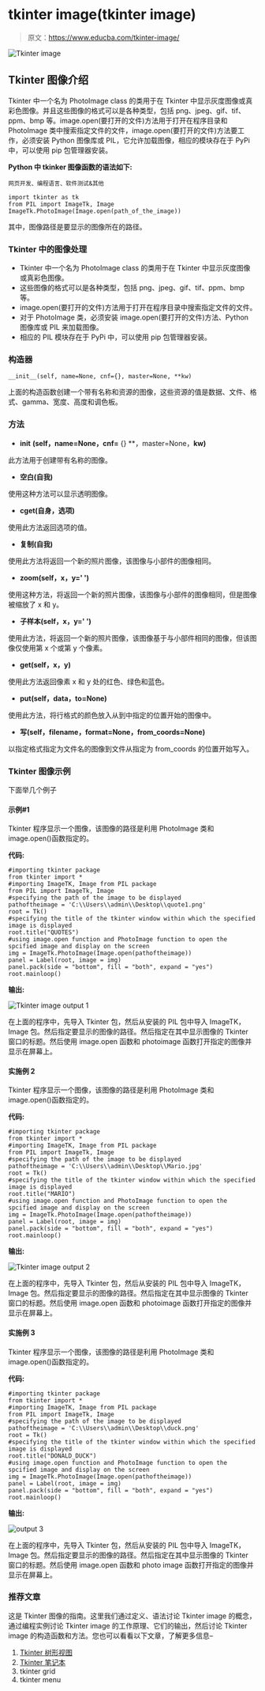 # tkinter image(tkinter image)

> 原文：<https://www.educba.com/tkinter-image/>

![Tkinter image](img/56e321a9e7d44371a98ec7d42b07c748.png)



## Tkinter 图像介绍

Tkinter 中一个名为 PhotoImage class 的类用于在 Tkinter 中显示灰度图像或真彩色图像。并且这些图像的格式可以是各种类型，包括 png、jpeg、gif、tif、ppm、bmp 等。image.open(要打开的文件)方法用于打开在程序目录和 PhotoImage 类中搜索指定文件的文件，image.open(要打开的文件)方法要工作，必须安装 Python 图像库或 PIL，它允许加载图像，相应的模块存在于 PyPi 中，可以使用 pip 包管理器安装。

**Python 中 tkinker 图像函数的语法如下:**

<small>网页开发、编程语言、软件测试&其他</small>

```
import tkinter as tk
from PIL import ImageTk, Image
ImageTk.PhotoImage(Image.open(path_of_the_image))
```

其中，图像路径是要显示的图像所在的路径。

### Tkinter 中的图像处理

*   Tkinter 中一个名为 PhotoImage class 的类用于在 Tkinter 中显示灰度图像或真彩色图像。
*   这些图像的格式可以是各种类型，包括 png、jpeg、gif、tif、ppm、bmp 等。
*   image.open(要打开的文件)方法用于打开在程序目录中搜索指定文件的文件。
*   对于 PhotoImage 类，必须安装 image.open(要打开的文件)方法、Python 图像库或 PIL 来加载图像。
*   相应的 PIL 模块存在于 PyPi 中，可以使用 pip 包管理器安装。

### 构造器

```
__init__(self, name=None, cnf={}, master=None, **kw)
```

上面的构造函数创建一个带有名称和资源的图像，这些资源的值是数据、文件、格式、gamma、宽度、高度和调色板。

### 方法

*   **__init__** **(self，name=None，cnf=** {} **，master=None，**kw)**

此方法用于创建带有名称的图像。

*   **空白(自我)**

使用这种方法可以显示透明图像。

*   **cget(自身，选项)**

使用此方法返回选项的值。

*   **复制(自我)**

使用此方法将返回一个新的照片图像，该图像与小部件的图像相同。

*   **zoom(self，x，y=' ')**

使用这种方法，将返回一个新的照片图像，该图像与小部件的图像相同，但是图像被缩放了 x 和 y。

*   **子样本(self，x，y=' ')**

使用此方法，将返回一个新的照片图像，该图像基于与小部件相同的图像，但该图像仅使用第 x 个或第 y 个像素。

*   **get(self，x，y)**

使用此方法返回像素 x 和 y 处的红色、绿色和蓝色。

*   **put(self，data，to=None)**

使用此方法，将行格式的颜色放入从到中指定的位置开始的图像中。

*   **写(self，filename，format=None，from_coords=None)**

以指定格式指定为文件名的图像到文件从指定为 from_coords 的位置开始写入。

### Tkinter 图像示例

下面举几个例子

#### 示例#1

Tkinter 程序显示一个图像，该图像的路径是利用 PhotoImage 类和 image.open()函数指定的。

**代码:**

```
#importing tkinter package
from tkinter import *
#importing ImageTK, Image from PIL package
from PIL import ImageTk, Image
#specifying the path of the image to be displayed
pathoftheimage = 'C:\\Users\\admin\\Desktop\\quote1.png'
root = Tk()
#specifying the title of the tkinter window within which the specified image is displayed
root.title("QUOTES")
#using image.open function and PhotoImage function to open the spcified image and display on the screen
img = ImageTk.PhotoImage(Image.open(pathoftheimage))
panel = Label(root, image = img)
panel.pack(side = "bottom", fill = "both", expand = "yes")
root.mainloop()
```

**输出:**

![Tkinter image output 1](img/777ba824fdf757720b7b7a971fbb3bde.png)



在上面的程序中，先导入 Tkinter 包，然后从安装的 PIL 包中导入 ImageTK，Image 包。然后指定要显示的图像的路径。然后指定在其中显示图像的 Tkinter 窗口的标题。然后使用 image.open 函数和 photoimage 函数打开指定的图像并显示在屏幕上。

#### 实施例 2

Tkinter 程序显示一个图像，该图像的路径是利用 PhotoImage 类和 image.open()函数指定的。

**代码:**

```
#importing tkinter package
from tkinter import *
#importing ImageTK, Image from PIL package
from PIL import ImageTk, Image
#specifying the path of the image to be displayed
pathoftheimage = 'C:\\Users\\admin\\Desktop\\Mario.jpg'
root = Tk()
#specifying the title of the tkinter window within which the specified image is displayed
root.title("MARIO")
#using image.open function and PhotoImage function to open the spcified image and display on the screen
img = ImageTk.PhotoImage(Image.open(pathoftheimage))
panel = Label(root, image = img)
panel.pack(side = "bottom", fill = "both", expand = "yes")
root.mainloop()
```

**输出:**

![Tkinter image output 2](img/7e77f27fc959d07d43ee3225b0d743d2.png)



在上面的程序中，先导入 Tkinter 包，然后从安装的 PIL 包中导入 ImageTK，Image 包。然后指定要显示的图像的路径。然后指定在其中显示图像的 Tkinter 窗口的标题。然后使用 image.open 函数和 photoimage 函数打开指定的图像并显示在屏幕上。

#### 实施例 3

Tkinter 程序显示一个图像，该图像的路径是利用 PhotoImage 类和 image.open()函数指定的。

**代码:**

```
#importing tkinter package
from tkinter import *
#importing ImageTK, Image from PIL package
from PIL import ImageTk, Image
#specifying the path of the image to be displayed
pathoftheimage = 'C:\\Users\\admin\\Desktop\\duck.png'
root = Tk()
#specifying the title of the tkinter window within which the specified image is displayed
root.title("DONALD_DUCK")
#using image.open function and PhotoImage function to open the spcified image and display on the screen
img = ImageTk.PhotoImage(Image.open(pathoftheimage))
panel = Label(root, image = img)
panel.pack(side = "bottom", fill = "both", expand = "yes")
root.mainloop()
```

**输出:**

![output 3](img/daa1f14f472871b5ef773603049c5fb3.png)



在上面的程序中，先导入 Tkinter 包，然后从安装的 PIL 包中导入 ImageTK，Image 包。然后指定要显示的图像的路径。然后指定在其中显示图像的 Tkinter 窗口的标题。然后使用 image.open 函数和 photo image 函数打开指定的图像并显示在屏幕上。

### 推荐文章

这是 Tkinter 图像的指南。这里我们通过定义、语法讨论 Tkinter image 的概念，通过编程实例讨论 Tkinter image 的工作原理、它们的输出，然后讨论 Tkinter image 的构造函数和方法。您也可以看看以下文章，了解更多信息–

1.  [Tkinter 树形视图](https://www.educba.com/tkinter-treeview/)
2.  [Tkinter 笔记本](https://www.educba.com/tkinter-notebook/)
3.  tkinter grid
4.  tkinter menu





